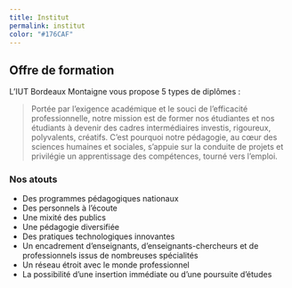 ```yaml
---
title: Institut
permalink: institut
color: "#176CAF"
---
```


## Offre de formation
L’IUT Bordeaux Montaigne vous propose 5 types de diplômes :

> Portée par l’exigence académique et le souci de l’efficacité professionnelle, notre mission est de former nos étudiantes et nos étudiants à devenir des cadres intermédiaires investis, rigoureux, polyvalents, créatifs. C’est pourquoi notre pédagogie, au cœur des sciences humaines et sociales, s’appuie sur la conduite de projets et privilégie un apprentissage des compétences, tourné vers l’emploi.

### Nos atouts
* Des programmes pédagogiques nationaux
* Des personnels à l’écoute
* Une mixité des publics
* Une pédagogie diversifiée
* Des pratiques technologiques innovantes
* Un encadrement d’enseignants, d’enseignants-chercheurs et de professionnels issus de nombreuses spécialités
* Un réseau étroit avec le monde professionnel
* La possibilité d’une insertion immédiate ou d’une poursuite d’études
